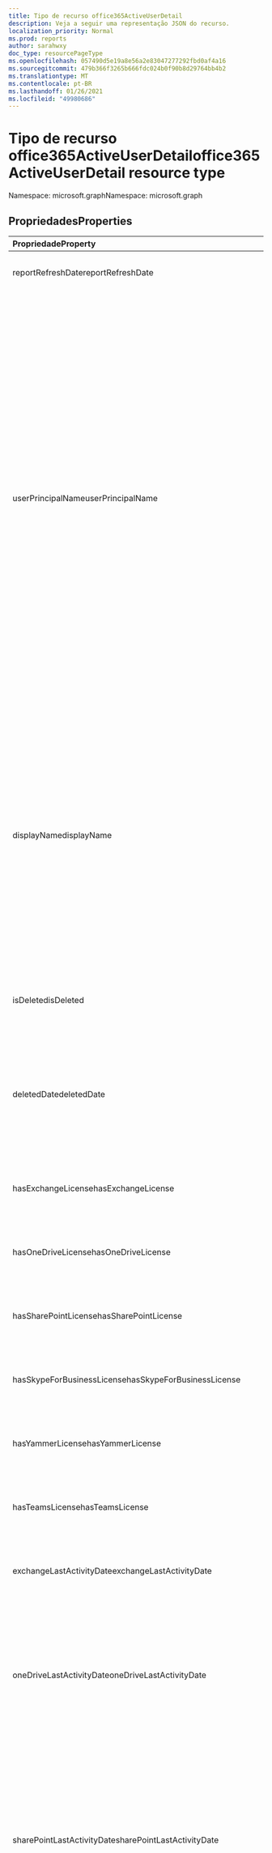 ```yaml
---
title: Tipo de recurso office365ActiveUserDetail
description: Veja a seguir uma representação JSON do recurso.
localization_priority: Normal
ms.prod: reports
author: sarahwxy
doc_type: resourcePageType
ms.openlocfilehash: 057490d5e19a8e56a2e83047277292fbd0af4a16
ms.sourcegitcommit: 479b366f3265b666fdc024b0f90b8d29764bb4b2
ms.translationtype: MT
ms.contentlocale: pt-BR
ms.lasthandoff: 01/26/2021
ms.locfileid: "49980686"
---
```

# <a name="office365activeuserdetail-resource-type"></a><span data-ttu-id="581c8-103">Tipo de recurso office365ActiveUserDetail</span><span class="sxs-lookup"><span data-stu-id="581c8-103">office365ActiveUserDetail resource type</span></span>

<span data-ttu-id="581c8-104">Namespace: microsoft.graph</span><span class="sxs-lookup"><span data-stu-id="581c8-104">Namespace: microsoft.graph</span></span>

## <a name="properties"></a><span data-ttu-id="581c8-105">Propriedades</span><span class="sxs-lookup"><span data-stu-id="581c8-105">Properties</span></span>

| <span data-ttu-id="581c8-106">Propriedade</span><span class="sxs-lookup"><span data-stu-id="581c8-106">Property</span></span>                          | <span data-ttu-id="581c8-107">Tipo</span><span class="sxs-lookup"><span data-stu-id="581c8-107">Type</span></span>              | <span data-ttu-id="581c8-108">Descrição</span><span class="sxs-lookup"><span data-stu-id="581c8-108">Description</span></span>                              |
| :-------------------------------- | :---------------- | ---------------------------------------- |
| <span data-ttu-id="581c8-109">reportRefreshDate</span><span class="sxs-lookup"><span data-stu-id="581c8-109">reportRefreshDate</span></span>                 | <span data-ttu-id="581c8-110">Data</span><span class="sxs-lookup"><span data-stu-id="581c8-110">Date</span></span>              | <span data-ttu-id="581c8-111">A data mais recente do conteúdo.</span><span class="sxs-lookup"><span data-stu-id="581c8-111">The latest date of the content.</span></span>          |
| <span data-ttu-id="581c8-112">userPrincipalName</span><span class="sxs-lookup"><span data-stu-id="581c8-112">userPrincipalName</span></span>                 | <span data-ttu-id="581c8-113">String</span><span class="sxs-lookup"><span data-stu-id="581c8-113">String</span></span>            | <span data-ttu-id="581c8-114">O nome UPN do usuário.</span><span class="sxs-lookup"><span data-stu-id="581c8-114">The user principal name (UPN) of the user.</span></span> <span data-ttu-id="581c8-115">O nome UPN é um nome de logon para o usuário ao estilo da Internet com base na RFC 822 padrão da Internet.</span><span class="sxs-lookup"><span data-stu-id="581c8-115">The UPN is an Internet-style login name for the user based on the Internet standard RFC 822.</span></span> <span data-ttu-id="581c8-116">Por convenção, ele deve ser mapeado para o nome de email do usuário.</span><span class="sxs-lookup"><span data-stu-id="581c8-116">By convention, this should map to the user's email name.</span></span> <span data-ttu-id="581c8-117">O formato geral é alias@domain, em que o domínio deve estar presente na coleção de domínios verificados do locatário.</span><span class="sxs-lookup"><span data-stu-id="581c8-117">The general format is alias@domain, where domain must be present in the tenant’s collection of verified domains.</span></span> <span data-ttu-id="581c8-118">Essa propriedade é obrigatória quando um usuário é criado.</span><span class="sxs-lookup"><span data-stu-id="581c8-118">This property is required when a user is created.</span></span> |
| <span data-ttu-id="581c8-119">displayName</span><span class="sxs-lookup"><span data-stu-id="581c8-119">displayName</span></span>                       | <span data-ttu-id="581c8-120">String</span><span class="sxs-lookup"><span data-stu-id="581c8-120">String</span></span>            | <span data-ttu-id="581c8-121">O nome exibido para o usuário no catálogo de endereços.</span><span class="sxs-lookup"><span data-stu-id="581c8-121">The name displayed in the address book for the user.</span></span> <span data-ttu-id="581c8-122">Geralmente é a combinação do nome, da inicial do nome do meio e do sobrenome do usuário.</span><span class="sxs-lookup"><span data-stu-id="581c8-122">This is usually the combination of the user's first name, middle initial, and last name.</span></span> <span data-ttu-id="581c8-123">Essa propriedade é obrigatória quando um usuário é criado e não pode ser apagado durante atualizações.</span><span class="sxs-lookup"><span data-stu-id="581c8-123">This property is required when a user is created and it cannot be cleared during updates.</span></span> |
| <span data-ttu-id="581c8-124">isDeleted</span><span class="sxs-lookup"><span data-stu-id="581c8-124">isDeleted</span></span>                         | <span data-ttu-id="581c8-125">Booliano</span><span class="sxs-lookup"><span data-stu-id="581c8-125">Boolean</span></span>           | <span data-ttu-id="581c8-126">Se esse usuário foi excluído ou excluído de forma suave.</span><span class="sxs-lookup"><span data-stu-id="581c8-126">Whether this user has been deleted or soft deleted.</span></span> |
| <span data-ttu-id="581c8-127">deletedDate</span><span class="sxs-lookup"><span data-stu-id="581c8-127">deletedDate</span></span>                       | <span data-ttu-id="581c8-128">Data</span><span class="sxs-lookup"><span data-stu-id="581c8-128">Date</span></span>              | <span data-ttu-id="581c8-129">A data em que a operação de exclusão ocorreu.</span><span class="sxs-lookup"><span data-stu-id="581c8-129">The date when the delete operation happened.</span></span> <span data-ttu-id="581c8-130">O valor padrão é "null" quando o usuário não foi excluído.</span><span class="sxs-lookup"><span data-stu-id="581c8-130">Default value is "null" when the user has not been deleted.</span></span> |
| <span data-ttu-id="581c8-131">hasExchangeLicense</span><span class="sxs-lookup"><span data-stu-id="581c8-131">hasExchangeLicense</span></span>                | <span data-ttu-id="581c8-132">Booliano</span><span class="sxs-lookup"><span data-stu-id="581c8-132">Boolean</span></span>           | <span data-ttu-id="581c8-133">Se o usuário recebeu uma licença do Exchange.</span><span class="sxs-lookup"><span data-stu-id="581c8-133">Whether the user has been assigned an Exchange license.</span></span> |
| <span data-ttu-id="581c8-134">hasOneDriveLicense</span><span class="sxs-lookup"><span data-stu-id="581c8-134">hasOneDriveLicense</span></span>                | <span data-ttu-id="581c8-135">Booliano</span><span class="sxs-lookup"><span data-stu-id="581c8-135">Boolean</span></span>           | <span data-ttu-id="581c8-136">Se o usuário recebeu uma licença do OneDrive.</span><span class="sxs-lookup"><span data-stu-id="581c8-136">Whether the user has been assigned a OneDrive license.</span></span> |
| <span data-ttu-id="581c8-137">hasSharePointLicense</span><span class="sxs-lookup"><span data-stu-id="581c8-137">hasSharePointLicense</span></span>              | <span data-ttu-id="581c8-138">Booliano</span><span class="sxs-lookup"><span data-stu-id="581c8-138">Boolean</span></span>           | <span data-ttu-id="581c8-139">Se o usuário recebeu uma licença do SharePoint.</span><span class="sxs-lookup"><span data-stu-id="581c8-139">Whether the user has been assigned a SharePoint license.</span></span> |
| <span data-ttu-id="581c8-140">hasSkypeForBusinessLicense</span><span class="sxs-lookup"><span data-stu-id="581c8-140">hasSkypeForBusinessLicense</span></span>        | <span data-ttu-id="581c8-141">Booliano</span><span class="sxs-lookup"><span data-stu-id="581c8-141">Boolean</span></span>           | <span data-ttu-id="581c8-142">Se o usuário recebeu uma licença do Skype for Business.</span><span class="sxs-lookup"><span data-stu-id="581c8-142">Whether the user has been assigned a Skype For Business license.</span></span> |
| <span data-ttu-id="581c8-143">hasYammerLicense</span><span class="sxs-lookup"><span data-stu-id="581c8-143">hasYammerLicense</span></span>                  | <span data-ttu-id="581c8-144">Booliano</span><span class="sxs-lookup"><span data-stu-id="581c8-144">Boolean</span></span>           | <span data-ttu-id="581c8-145">Se o usuário recebeu uma licença do Yammer.</span><span class="sxs-lookup"><span data-stu-id="581c8-145">Whether the user has been assigned a Yammer license.</span></span> |
| <span data-ttu-id="581c8-146">hasTeamsLicense</span><span class="sxs-lookup"><span data-stu-id="581c8-146">hasTeamsLicense</span></span>                   | <span data-ttu-id="581c8-147">Booliano</span><span class="sxs-lookup"><span data-stu-id="581c8-147">Boolean</span></span>           | <span data-ttu-id="581c8-148">Se o usuário recebeu uma licença do Teams.</span><span class="sxs-lookup"><span data-stu-id="581c8-148">Whether the user has been assigned a Teams license.</span></span> |
| <span data-ttu-id="581c8-149">exchangeLastActivityDate</span><span class="sxs-lookup"><span data-stu-id="581c8-149">exchangeLastActivityDate</span></span>          | <span data-ttu-id="581c8-150">Data</span><span class="sxs-lookup"><span data-stu-id="581c8-150">Date</span></span>              | <span data-ttu-id="581c8-151">A data em que o usuário leu ou enviou emails pela última vez.</span><span class="sxs-lookup"><span data-stu-id="581c8-151">The date when user last read or sent email.</span></span> |
| <span data-ttu-id="581c8-152">oneDriveLastActivityDate</span><span class="sxs-lookup"><span data-stu-id="581c8-152">oneDriveLastActivityDate</span></span>          | <span data-ttu-id="581c8-153">Data</span><span class="sxs-lookup"><span data-stu-id="581c8-153">Date</span></span>              | <span data-ttu-id="581c8-154">A data em que o usuário visualizou ou editou arquivos pela última vez, arquivos compartilhados interna ou externamente ou arquivos sincronizados.</span><span class="sxs-lookup"><span data-stu-id="581c8-154">The date when user last viewed or edited files, shared files internally or externally, or synced files.</span></span> |
| <span data-ttu-id="581c8-155">sharePointLastActivityDate</span><span class="sxs-lookup"><span data-stu-id="581c8-155">sharePointLastActivityDate</span></span>        | <span data-ttu-id="581c8-156">Data</span><span class="sxs-lookup"><span data-stu-id="581c8-156">Date</span></span>              | <span data-ttu-id="581c8-157">A data em que o usuário visualizou ou editou arquivos pela última vez, arquivos compartilhados interna ou externamente, arquivos sincronizados ou páginas do SharePoint exibidas pela última vez.</span><span class="sxs-lookup"><span data-stu-id="581c8-157">The date when user last viewed or edited files, shared files internally or externally, synced files, or viewed SharePoint pages.</span></span> |
| <span data-ttu-id="581c8-158">skypeForBusinessLastActivityDate</span><span class="sxs-lookup"><span data-stu-id="581c8-158">skypeForBusinessLastActivityDate</span></span>  | <span data-ttu-id="581c8-159">Data</span><span class="sxs-lookup"><span data-stu-id="581c8-159">Date</span></span>              | <span data-ttu-id="581c8-160">A data em que o usuário organizou ou participou pela última vez em conferências, ou sessões ponto a ponto ingressadas.</span><span class="sxs-lookup"><span data-stu-id="581c8-160">The date when user last organized or participated in conferences, or joined peer-to-peer sessions.</span></span> |
| <span data-ttu-id="581c8-161">yammerLastActivityDate</span><span class="sxs-lookup"><span data-stu-id="581c8-161">yammerLastActivityDate</span></span>            | <span data-ttu-id="581c8-162">Data</span><span class="sxs-lookup"><span data-stu-id="581c8-162">Date</span></span>              | <span data-ttu-id="581c8-163">A data em que o usuário postou, leu ou curtiu a mensagem pela última vez.</span><span class="sxs-lookup"><span data-stu-id="581c8-163">The date when user last posted, read, or liked message.</span></span> |
| <span data-ttu-id="581c8-164">teamsLastActivityDate</span><span class="sxs-lookup"><span data-stu-id="581c8-164">teamsLastActivityDate</span></span>             | <span data-ttu-id="581c8-165">Data</span><span class="sxs-lookup"><span data-stu-id="581c8-165">Date</span></span>              | <span data-ttu-id="581c8-166">A data em que o usuário publicou pela última vez mensagens em canais de equipe, enviou mensagens em sessões de chat particular ou participou de reuniões ou chamadas.</span><span class="sxs-lookup"><span data-stu-id="581c8-166">The date when user last posted messages in team channels, sent messages in private chat sessions, or participated in meetings or calls.</span></span> |
| <span data-ttu-id="581c8-167">exchangeLicenseAssignDate</span><span class="sxs-lookup"><span data-stu-id="581c8-167">exchangeLicenseAssignDate</span></span>         | <span data-ttu-id="581c8-168">Data</span><span class="sxs-lookup"><span data-stu-id="581c8-168">Date</span></span>              | <span data-ttu-id="581c8-169">A última data em que o usuário foi atribuído com uma licença do Exchange.</span><span class="sxs-lookup"><span data-stu-id="581c8-169">The last date when the user was assigned an Exchange license.</span></span> |
| <span data-ttu-id="581c8-170">oneDriveLicenseAssignDate</span><span class="sxs-lookup"><span data-stu-id="581c8-170">oneDriveLicenseAssignDate</span></span>         | <span data-ttu-id="581c8-171">Data</span><span class="sxs-lookup"><span data-stu-id="581c8-171">Date</span></span>              | <span data-ttu-id="581c8-172">A última data em que o usuário foi atribuído com uma licença do OneDrive.</span><span class="sxs-lookup"><span data-stu-id="581c8-172">The last date when the user was assigned a OneDrive license.</span></span> |
| <span data-ttu-id="581c8-173">sharePointLicenseAssignDate</span><span class="sxs-lookup"><span data-stu-id="581c8-173">sharePointLicenseAssignDate</span></span>       | <span data-ttu-id="581c8-174">Data</span><span class="sxs-lookup"><span data-stu-id="581c8-174">Date</span></span>              | <span data-ttu-id="581c8-175">A última data em que o usuário foi atribuído a uma licença do SharePoint.</span><span class="sxs-lookup"><span data-stu-id="581c8-175">The last date when the user was assigned a SharePoint license.</span></span> |
| <span data-ttu-id="581c8-176">skypeForBusinessLicenseAssignDate</span><span class="sxs-lookup"><span data-stu-id="581c8-176">skypeForBusinessLicenseAssignDate</span></span> | <span data-ttu-id="581c8-177">Data</span><span class="sxs-lookup"><span data-stu-id="581c8-177">Date</span></span>              | <span data-ttu-id="581c8-178">A última data em que o usuário foi atribuído com uma licença do Skype for Business.</span><span class="sxs-lookup"><span data-stu-id="581c8-178">The last date when the user was assigned a Skype For Business license.</span></span> |
| <span data-ttu-id="581c8-179">yammerLicenseAssignDate</span><span class="sxs-lookup"><span data-stu-id="581c8-179">yammerLicenseAssignDate</span></span>           | <span data-ttu-id="581c8-180">Data</span><span class="sxs-lookup"><span data-stu-id="581c8-180">Date</span></span>              | <span data-ttu-id="581c8-181">A última data em que o usuário foi atribuído a uma licença do Yammer.</span><span class="sxs-lookup"><span data-stu-id="581c8-181">The last date when the user was assigned a Yammer license.</span></span> |
| <span data-ttu-id="581c8-182">teamsLicenseAssignDate</span><span class="sxs-lookup"><span data-stu-id="581c8-182">teamsLicenseAssignDate</span></span>            | <span data-ttu-id="581c8-183">Data</span><span class="sxs-lookup"><span data-stu-id="581c8-183">Date</span></span>              | <span data-ttu-id="581c8-184">A última data em que o usuário foi atribuído com uma licença do Teams.</span><span class="sxs-lookup"><span data-stu-id="581c8-184">The last date when the user was assigned a Teams license.</span></span> |
| <span data-ttu-id="581c8-185">assignedProducts</span><span class="sxs-lookup"><span data-stu-id="581c8-185">assignedProducts</span></span>                  | <span data-ttu-id="581c8-186">Coleção String</span><span class="sxs-lookup"><span data-stu-id="581c8-186">String collection</span></span> | <span data-ttu-id="581c8-187">Todos os produtos atribuídos ao usuário.</span><span class="sxs-lookup"><span data-stu-id="581c8-187">All the products assigned for the user.</span></span>  |

## <a name="json-representation"></a><span data-ttu-id="581c8-188">Representação JSON</span><span class="sxs-lookup"><span data-stu-id="581c8-188">JSON representation</span></span>

<span data-ttu-id="581c8-189">Veja a seguir uma representação JSON do recurso.</span><span class="sxs-lookup"><span data-stu-id="581c8-189">The following is a JSON representation of the resource.</span></span>

<!-- {
  "blockType": "resource",
  "@odata.type": "microsoft.graph.office365ActiveUserDetail"
} -->

```json
{
  "reportRefreshDate": "Date", 
  "userPrincipalName": "String", 
  "displayName": "String", 
  "isDeleted": true, 
  "deletedDate": "Date", 
  "hasExchangeLicense": true, 
  "hasOneDriveLicense": true, 
  "hasSharePointLicense": true, 
  "hasSkypeForBusinessLicense": true, 
  "hasYammerLicense": true, 
  "hasTeamsLicense": true, 
  "exchangeLastActivityDate": "Date", 
  "oneDriveLastActivityDate": "Date", 
  "sharePointLastActivityDate": "Date", 
  "skypeForBusinessLastActivityDate": "Date", 
  "yammerLastActivityDate": "Date", 
  "teamsLastActivityDate": "Date", 
  "exchangeLicenseAssignDate": "Date", 
  "oneDriveLicenseAssignDate": "Date", 
  "sharePointLicenseAssignDate": "Date", 
  "skypeForBusinessLicenseAssignDate": "Date", 
  "yammerLicenseAssignDate": "Date", 
  "teamsLicenseAssignDate": "Date", 
  "assignedProducts": ["String"]
}
```


